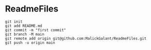 # ReadmeFiles

```echo "# ReadmeFiles" >> README.md
git init
git add README.md
git commit -m "first commit"
git branch -M main
git remote add origin git@github.com:MalickGalant/ReadmeFiles.git
git push -u origin main

```
